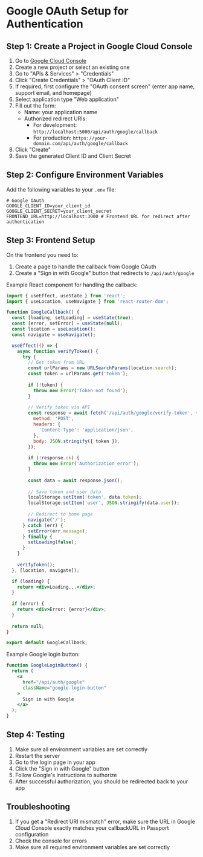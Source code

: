 # Google OAuth Setup for Authentication

## Step 1: Create a Project in Google Cloud Console

1. Go to [Google Cloud Console](https://console.cloud.google.com/)
2. Create a new project or select an existing one
3. Go to "APIs & Services" > "Credentials"
4. Click "Create Credentials" > "OAuth Client ID"
5. If required, first configure the "OAuth consent screen" (enter app name, support email, and homepage)
6. Select application type "Web application"
7. Fill out the form:
   - Name: your application name
   - Authorized redirect URIs:
     - For development: `http://localhost:5000/api/auth/google/callback`
     - For production: `https://your-domain.com/api/auth/google/callback`
8. Click "Create"
9. Save the generated Client ID and Client Secret

## Step 2: Configure Environment Variables

Add the following variables to your `.env` file:

```
# Google OAuth
GOOGLE_CLIENT_ID=your_client_id
GOOGLE_CLIENT_SECRET=your_client_secret
FRONTEND_URL=http://localhost:3000 # Frontend URL for redirect after authentication
```

## Step 3: Frontend Setup

On the frontend you need to:

1. Create a page to handle the callback from Google OAuth
2. Create a "Sign in with Google" button that redirects to `/api/auth/google`

Example React component for handling the callback:

```jsx
import { useEffect, useState } from 'react';
import { useLocation, useNavigate } from 'react-router-dom';

function GoogleCallback() {
  const [loading, setLoading] = useState(true);
  const [error, setError] = useState(null);
  const location = useLocation();
  const navigate = useNavigate();

  useEffect(() => {
    async function verifyToken() {
      try {
        // Get token from URL
        const urlParams = new URLSearchParams(location.search);
        const token = urlParams.get('token');
        
        if (!token) {
          throw new Error('Token not found');
        }
        
        // Verify token via API
        const response = await fetch('/api/auth/google/verify-token', {
          method: 'POST',
          headers: {
            'Content-Type': 'application/json',
          },
          body: JSON.stringify({ token }),
        });
        
        if (!response.ok) {
          throw new Error('Authorization error');
        }
        
        const data = await response.json();
        
        // Save token and user data
        localStorage.setItem('token', data.token);
        localStorage.setItem('user', JSON.stringify(data.user));
        
        // Redirect to home page
        navigate('/');
      } catch (err) {
        setError(err.message);
      } finally {
        setLoading(false);
      }
    }
    
    verifyToken();
  }, [location, navigate]);

  if (loading) {
    return <div>Loading...</div>;
  }
  
  if (error) {
    return <div>Error: {error}</div>;
  }
  
  return null;
}

export default GoogleCallback;
```

Example Google login button:

```jsx
function GoogleLoginButton() {
  return (
    <a 
      href="/api/auth/google"
      className="google-login-button"
    >
      Sign in with Google
    </a>
  );
}
```

## Step 4: Testing

1. Make sure all environment variables are set correctly
2. Restart the server
3. Go to the login page in your app
4. Click the "Sign in with Google" button
5. Follow Google's instructions to authorize
6. After successful authorization, you should be redirected back to your app

## Troubleshooting

1. If you get a "Redirect URI mismatch" error, make sure the URL in Google Cloud Console exactly matches your callbackURL in Passport configuration
2. Check the console for errors
3. Make sure all required environment variables are set correctly 